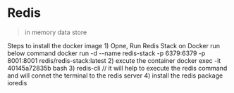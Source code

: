 # Redis
> in memory data store

Steps to install the docker image
    1) Opne, Run Redis Stack on Docker
     run below command
     docker run -d --name redis-stack -p 6379:6379 -p 8001:8001 redis/redis-stack:latest
    2) excute the container
         docker exec -it 40145a72835b bash
    3) redis-cli // it will help to execute the redis command and will connet the terminal to the redis server
    4) install the redis package ioredis


